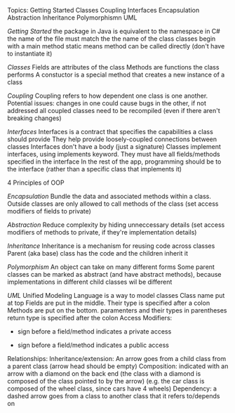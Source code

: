 Topics:
	Getting Started
	Classes
	Coupling
	Interfaces
	Encapsulation
	Abstraction
	Inheritance
	Polymorphismn
	UML

_Getting Started_
the package in Java is equivalent to the namespace in C#
the name of the file must match the the name of the class
classes begin with a main method
static means method can be called directly (don't have to instantiate it)

_Classes_
Fields are attributes of the class
Methods are functions the class performs
A constuctor is a special method that creates a new instance of a class

_Coupling_
Coupling refers to how dependent one class is one another. Potential issues:
	changes in one could cause bugs in the other, if not addressed
	all coupled classes need to be recompiled (even if there aren't breaking changes)

_Interfaces_
Interfaces is a contract that specifies the capabilities a class should provide
They help provide loosely-coupled connections between classes
Interfaces don't have a body (just a signature)
Classes implement interfaces, using implements keyword. They must have all fields/methods specified in the interface
In the rest of the app, programming should be to the interface (rather than a specific class that implements it)

4 Principles of OOP

_Encapsulation_
Bundle the data and associated methods within a class. 
Outside classes are only allowed to call methods of the class (set access modifiers of fields to private)

_Abstraction_
Reduce complexity by hiding unneccessary details (set access modifiers of methods to private, if they're implementation details)

_Inheritance_
Inheritance is a mechanism for reusing code across classes
Parent (aka base) class has the code and the children inherit it 

_Polymorphism_
An object can take on many different forms
Some parent classes can be marked as abstract (and have abstract methods), because implementations in different child classes wil be different

_UML_
Unified Modeling Language is a way to model classes
Class name put at top
Fields are put in the middle. 
	Their type is specified after a colon
Methods are put on the bottom.
	paramenters and their types in parentheses
	return type is specified after the colon
Access Modifiers:
- sign before a field/method indicates a private access
+ sign before a field/method indicates a public access

Relationships:
Inheritance/extension:  An arrow goes from a child class from a parent class (arrow head should be empty)
Composition: indicated with an arrow with a diamond on the back end (the class with a diamond is composed of the class pointed to by the arrow) (e.g. the car class is composed of the wheel class, since cars have 4 wheels)
Dependency:  a dashed arrow goes from a class to another class that it refers to/depends on